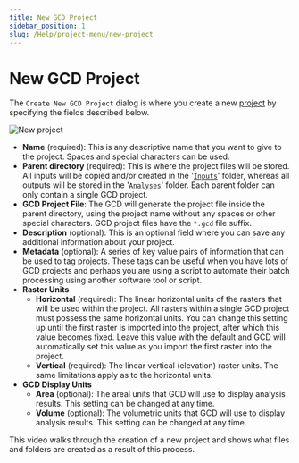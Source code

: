 ```yaml
---
title: New GCD Project
sidebar_position: 1
slug: /Help/project-menu/new-project
---
```

# New GCD Project
The `Create New GCD Project` dialog is where you create a new [project](/Concepts/projects) by specifying the fields described below.

![New project](/img/CommandRefs/01_Project/new-project.png)

- **Name** (required): This is any descriptive name that you want to give to the project. Spaces and special characters can be used.
- **Parent directory** (required): This is where the project files will be stored. All inputs will be copied and/or created in the '[`Inputs`](/Help/Inputs/dem-surveys#add-existing-dem-survey)' folder, whereas all outputs will be stored in the '[`Analyses`](/Help/Analyses/Change_Detection/change-detection-results#files-and-folders)' folder. Each parent folder can only contain a single GCD project.
- **GCD Project File**: The GCD will generate the project file inside the parent directory, using the project name without any spaces or other special characters. GCD project files have the `*.gcd` file suffix.
- **Description** (optional): This is an optional field where you can save any additional information about your project.
- **Metadata** (optional): A series of key value pairs of information that can be used to tag projects. These tags can be useful when you have lots of GCD projects and perhaps you are using a script to automate their batch processing using another software tool or script.
- **Raster Units**
  - **Horizontal** (required): The linear horizontal units of the rasters that will be used within the project. All rasters within a single GCD project must possess the same horizontal units. You can change this setting up until the first raster is imported into the project, after which this value becomes fixed. Leave this value with the default and GCD will automatically set this value as you import the first raster into the project.
  - **Vertical** (required): The linear vertical (elevation) raster units. The same limitations apply as to the horizontal units.
- **GCD Display Units**
  - **Area** (optional): The areal units that GCD will use to display analysis results. This setting can be changed at any time.
  - **Volume** (optional): The volumetric units that GCD will use to display analysis results. This setting can be changed at any time.

This video walks through the creation of a new project and shows what files and folders are created as a result of this process.

<YouTubeEmbed videoId="YLMDF38R_8U" title="New Project Video" />
